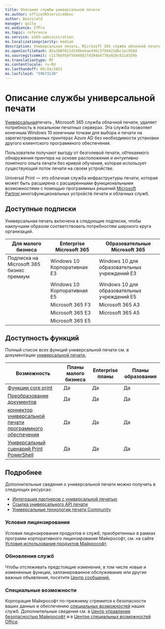 ```yaml
---
title: Описание службы универсальной печати
ms.author: office365servicedesc
author: Benzicald
manager: gailw
ms.audience: ITPro
ms.topic: reference
ms.service: o365-administration
ms.localizationpriority: medium
description: Универсальная печать, Microsoft 365 служба облачной печати, удаляет потребность в локальном сервере печати.
ms.openlocfilehash: 85a388f811d149be6ae436c3f94421dbc1ec9284
ms.sourcegitcommit: c117bb958f5b94682fd384b4770a920c6114559b
ms.translationtype: MT
ms.contentlocale: ru-RU
ms.lasthandoff: 09/24/2021
ms.locfileid: "59673130"
---
```

# <a name="universal-print-service-description"></a>Описание службы универсальной печати

[Универсальная](https://www.microsoft.com/microsoft-365/windows/universal-print)печать , Microsoft 365 служба облачной печати, удаляет потребность в локальном печатных серверах. Эта служба позволяет конечным Windows 10 конечным точкам для выбора и печати на зарегистрированных принтерах Azure AD без необходимости установки другого клиентского программного обеспечения.

Пользователи получают выгоду от безголевой печати, обтекаемого обнаружения принтера на основе расположения и интуитивно понятного опыта печати без кривой обучения, которая использует существующий поток печати на своем устройстве.

Universal Print — это облачная служба инфраструктуры печати, которая может быть расширена с расширенными функциональными возможностями с помощью программных решений [Microsoft Partner,](/universal-print/fundamentals/universal-print-partner-integrations)многофункциональных устройств печати и облачных служб.

## <a name="available-subscriptions"></a>Доступные подписки

Универсальная печать включена в следующие подписки, чтобы наилучшим образом соответствовать потребностям широкого круга организаций.

| Для малого бизнеса                 | Enterprise Microsoft 365     | Образовательные Microsoft 365 |
|--------------------------------|------------------------------|-------------------------|
| Подписка на Microsoft 365 бизнес премиум | Windows 10 Корпоративная E3     | Windows 10 для образовательных учреждений E3 |
|                                | Windows 10 Корпоративная E5     | Windows 10 для образовательных учреждений E5 |
|                                | Microsoft 365 F3             | Microsoft 365 A3        |
|                                | Microsoft 365 E3             | Microsoft 365 A5        |
|                                | Microsoft 365 E5             |                         |

## <a name="feature-availability"></a>Доступность функций

Полный список всех функций универсальной печати см. в документации [универсальной печати.](/universal-print/)

| Возможность                                  | Планы малого бизнеса | Enterprise планы | Планы образования |
|------------------------------------------|----------------------|------------------|-----------------|
| [Функции core print](/universal-print/)             | Да                  | Да              | Да             |
| [Преобразование документов](/universal-print/fundamentals/universal-print-document-conversion)                  | Да                  | Да              | Да             |
| [коннектор универсальной печати программного обеспечения](/universal-print/fundamentals/universal-print-connector-overview)   | Да                  | Да              | Да             |
| [Универсальный сценарий Print PowerShell](/universal-print/fundamentals/universal-print-powershell) | Да                  | Да              | Да             |

## <a name="learn-more"></a>Подробнее

Дополнительные сведения о универсальной печати можно получить в следующих ресурсах:

- [Интеграция партнеров с универсальной печатью](/universal-print/fundamentals/universal-print-partner-integrations)
- [Ссылка универсального API печати](/graph/universal-print-concept-overview)
- [Универсальные технологии печати Community](https://techcommunity.microsoft.com/t5/universal-print/ct-p/UniversalPrint)

### <a name="licensing-terms"></a>Условия лицензирования

Условия лицензирования продуктов и служб, приобретенных в рамках программ корпоративного лицензирования Майкрософт, см. на сайте [Условия использования продуктов Майкрософт](https://www.microsoft.com/licensing/terms/). 

### <a name="service-updates"></a>Обновления служб

Чтобы отслеживать предстоящие изменения, в том числе новые и измененные функции, запланированное обслуживание или другие важные объявления, посетите [Центр сообщений.](/microsoft-365/admin/manage/message-center)

### <a name="accessibility"></a>Специальные возможности

Корпорация Майкрософт по-прежнему стремится к безопасности ваших данных и обеспечению [специальных возможностей](https://www.microsoft.com/trust-center/compliance/accessibility) наших служб. Дополнительные сведения см. в [Центр управления безопасностью Майкрософт](https://www.microsoft.com/trust-center) и в [Центре специальных возможностей Office](https://support.microsoft.com/topic/office-accessibility-center-resources-for-people-with-disabilities-ecab0fcf-d143-4fe8-a2ff-6cd596bddc6d).